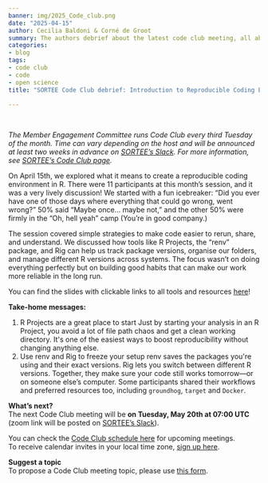 ```yaml
---
banner: img/2025_Code_club.png
date: "2025-04-15"  
author: Cecilia Baldoni & Corné de Groot
summary: The authors debrief about the latest code club meeting, all about reproducible science in R!
categories:
- blog
tags: 
- code club
- code
- open science
title: "SORTEE Code Club debrief: Introduction to Reproducible Coding Environments"

---
```

&nbsp;

*The Member Engagement Committee runs Code Club every third Tuesday of the month. Time can vary depending on the host and will be announced at least two weeks in advance on [SORTEE’s Slack](https://www.sortee.org/join/). For more information, see [SORTEE’s Code Club page](https://www.sortee.org/code_club/).*  

On April 15th, we explored what it means to create a reproducible coding environment in R. There were 11 participants at this month’s session, and it was a very lively discussion!
We started with a fun icebreaker:
 “Did you ever have one of those days where everything that could go wrong, went wrong?”
 50% said “Maybe once… maybe not,” and the other 50% were firmly in the “Oh, hell yeah” camp (You’re in good company.)

The session covered simple strategies to make code easier to rerun, share, and understand. We discussed how tools like R Projects, the “renv” package, and Rig can help us track package versions, organise our folders, and manage different R versions across systems. The focus wasn’t on doing everything perfectly but on building good habits that can make our work more reliable in the long run.

You can find the slides with clickable links to all tools and resources [here](https://cecibaldoni.quarto.pub/introduction-to-reproducible-coding-environment/#/title-slide)!

**Take-home messages:**
1. R Projects are a great place to start
Just by starting your analysis in an R Project, you avoid a lot of file path chaos and get a clean working directory. It's one of the easiest ways to boost reproducibility without changing anything else.
2. Use renv and Rig to freeze your setup
renv saves the packages you're using and their exact versions. Rig lets you switch between different R versions. Together, they make sure your code still works tomorrow—or on someone else’s computer. Some participants shared their workflows and preferred resources too, including `groundhog`, `target` and `Docker`.
  
**What’s next?**  
The next Code Club meeting will be **on Tuesday, May 20th at 07:00 UTC** (zoom link will be posted on [SORTEE’s Slack](https://www.sortee.org/join/)).
  
You can check the [Code Club schedule here](https://docs.google.com/spreadsheets/d/1rOOOE7ghPduwtFftG0DJJf0DXVigAdcmQ0xdEwbKQXo/edit?usp=sharing) for upcoming meetings.  
To receive calendar invites in your local time zone, [sign up here](https://forms.gle/yKrEm6xAKZtom5kt7).  
  
**Suggest a topic**  
To propose a Code Club meeting topic, please use [this form](https://forms.gle/eZy81dUymiZNJetu8).